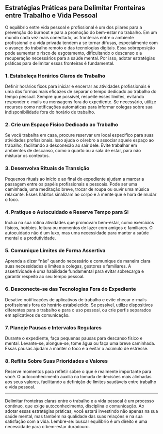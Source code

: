 
## Estratégias Práticas para Delimitar Fronteiras entre Trabalho e Vida Pessoal

O equilíbrio entre vida pessoal e profissional é um dos pilares para a prevenção do burnout e para a promoção do bem-estar no trabalho. Em um mundo cada vez mais conectado, as fronteiras entre o ambiente profissional e a vida privada tendem a se tornar difusas, especialmente com o avanço do trabalho remoto e das tecnologias digitais. Essa sobreposição pode aumentar o risco de esgotamento, dificultando o descanso e a recuperação necessários para a saúde mental. Por isso, adotar estratégias práticas para delimitar essas fronteiras é fundamental.

### 1. **Estabeleça Horários Claros de Trabalho**

Definir horários fixos para iniciar e encerrar as atividades profissionais é uma das formas mais eficazes de separar o tempo dedicado ao trabalho do tempo pessoal. Sempre que possível, respeite esses limites, evitando responder e-mails ou mensagens fora do expediente. Se necessário, utilize recursos como notificações automáticas para informar colegas sobre sua indisponibilidade fora do horário de trabalho.

### 2. **Crie um Espaço Físico Dedicado ao Trabalho**

Se você trabalha em casa, procure reservar um local específico para suas atividades profissionais. Isso ajuda o cérebro a associar aquele espaço ao trabalho, facilitando a desconexão ao sair dele. Evite trabalhar em ambientes de descanso, como o quarto ou a sala de estar, para não misturar os contextos.

### 3. **Desenvolva Rituais de Transição**

Pequenos rituais ao início e ao final do expediente ajudam a marcar a passagem entre os papéis profissionais e pessoais. Pode ser uma caminhada, uma meditação breve, trocar de roupa ou ouvir uma música relaxante. Esses hábitos sinalizam ao corpo e à mente que é hora de mudar o foco.

### 4. **Pratique o Autocuidado e Reserve Tempo para Si**

Inclua na sua rotina atividades que promovam bem-estar, como exercícios físicos, hobbies, leitura ou momentos de lazer com amigos e familiares. O autocuidado não é um luxo, mas uma necessidade para manter a saúde mental e a produtividade.

### 5. **Comunique Limites de Forma Assertiva**

Aprenda a dizer “não” quando necessário e comunique de maneira clara suas necessidades e limites a colegas, gestores e familiares. A assertividade é uma habilidade fundamental para evitar sobrecarga e garantir respeito ao seu tempo pessoal.

### 6. **Desconecte-se das Tecnologias Fora do Expediente**

Desative notificações de aplicativos de trabalho e evite checar e-mails profissionais fora do horário estabelecido. Se possível, utilize dispositivos diferentes para o trabalho e para o uso pessoal, ou crie perfis separados em aplicativos de comunicação.

### 7. **Planeje Pausas e Intervalos Regulares**

Durante o expediente, faça pequenas pausas para descanso físico e mental. Levante-se, alongue-se, tome água ou faça uma breve caminhada. Essas pausas ajudam a manter o foco e a evitar o acúmulo de estresse.

### 8. **Reflita Sobre Suas Prioridades e Valores**

Reserve momentos para refletir sobre o que é realmente importante para você. O autoconhecimento auxilia na tomada de decisões mais alinhadas aos seus valores, facilitando a definição de limites saudáveis entre trabalho e vida pessoal.

---

Delimitar fronteiras claras entre o trabalho e a vida pessoal é um processo contínuo, que exige autoconhecimento, disciplina e comunicação. Ao adotar essas estratégias práticas, você estará investindo não apenas na sua saúde mental, mas também na qualidade das suas relações e na sua satisfação com a vida. Lembre-se: buscar equilíbrio é um direito e uma necessidade para o bem-estar duradouro.
```
